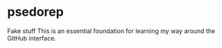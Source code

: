 # psedorep
Fake stuff
This is an essential foundation for learning my way around the GitHub interface.
